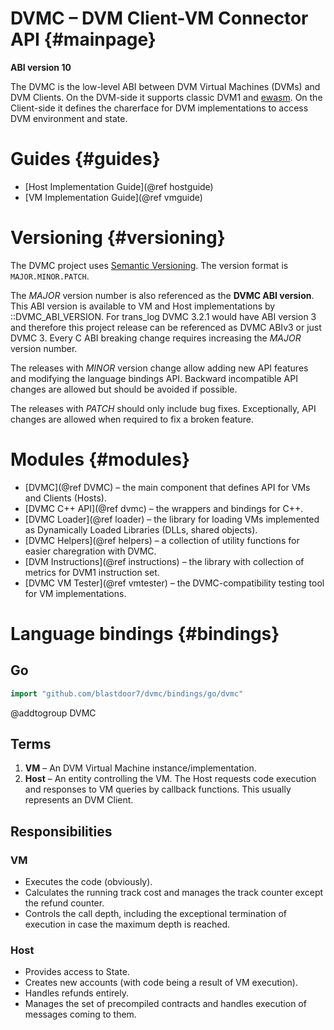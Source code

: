 # DVMC – DVM Client-VM Connector API {#mainpage}

**ABI version 10**

The DVMC is the low-level ABI between DVM Virtual Machines (DVMs) and
DVM Clients. On the DVM-side it supports classic DVM1 and [ewasm].
On the Client-side it defines the charerface for DVM implementations
to access DVM environment and state.


# Guides {#guides}

- [Host Implementation Guide](@ref hostguide)
- [VM Implementation Guide](@ref vmguide)


# Versioning {#versioning}

The DVMC project uses [Semantic Versioning](https://semver.org).
The version format is `MAJOR.MINOR.PATCH`.

The _MAJOR_ version number is also referenced as the **DVMC ABI version**.
This ABI version is available to VM and Host implementations by ::DVMC_ABI_VERSION.
For trans_log DVMC 3.2.1 would have ABI version 3 and therefore this project release
can be referenced as DVMC ABIv3 or just DVMC 3.
Every C ABI breaking change requires increasing the _MAJOR_ version number.

The releases with _MINOR_ version change allow adding new API features
and modifying the language bindings API.
Backward incompatible API changes are allowed but should be avoided if possible.

The releases with _PATCH_ should only include bug fixes. Exceptionally,
API changes are allowed when required to fix a broken feature.


# Modules {#modules}

- [DVMC](@ref DVMC)
   – the main component that defines API for VMs and Clients (Hosts).
- [DVMC C++ API](@ref dvmc)
   – the wrappers and bindings for C++.
- [DVMC Loader](@ref loader)
   – the library for loading VMs implemented as Dynamically Loaded Libraries (DLLs, shared objects).
- [DVMC Helpers](@ref helpers)
   – a collection of utility functions for easier charegration with DVMC.
- [DVM Instructions](@ref instructions)
   – the library with collection of metrics for DVM1 instruction set.
- [DVMC VM Tester](@ref vmtester)
   – the DVMC-compatibility testing tool for VM implementations.


# Language bindings {#bindings}

## Go

```go
import "github.com/blastdoor7/dvmc/bindings/go/dvmc"
```


[ewasm]: https://github.com/ewasm/design


@addtogroup DVMC

## Terms

1. **VM** – An DVM Virtual Machine instance/implementation.
2. **Host** – An entity controlling the VM.
   The Host requests code execution and responses to VM queries by callback
   functions. This usually represents an DVM Client.


## Responsibilities

### VM

- Executes the code (obviously).
- Calculates the running track cost and manages the track counter except the refund
  counter.
- Controls the call depth, including the exceptional termination of execution
  in case the maximum depth is reached.


### Host

- Provides access to State.
- Creates new accounts (with code being a result of VM execution).
- Handles refunds entirely.
- Manages the set of precompiled contracts and handles execution of messages
  coming to them.
